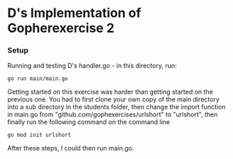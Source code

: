# D's Implementation of Gopherexercise 2

### Setup
Running and testing D's handler.go - in this directory, run:

```
go run main/main.go
```

Getting started on this exercise was harder than getting started on the previous one. 
You had to first clone your own copy of the main directory into a sub directory in 
the students folder, then change the import function in main.go from "github.com/gophexercises/urlshort" to
"urlshort", then finally run the following command on the command line

```
go mod init urlshort 
```

After these steps, I could then run main.go. 